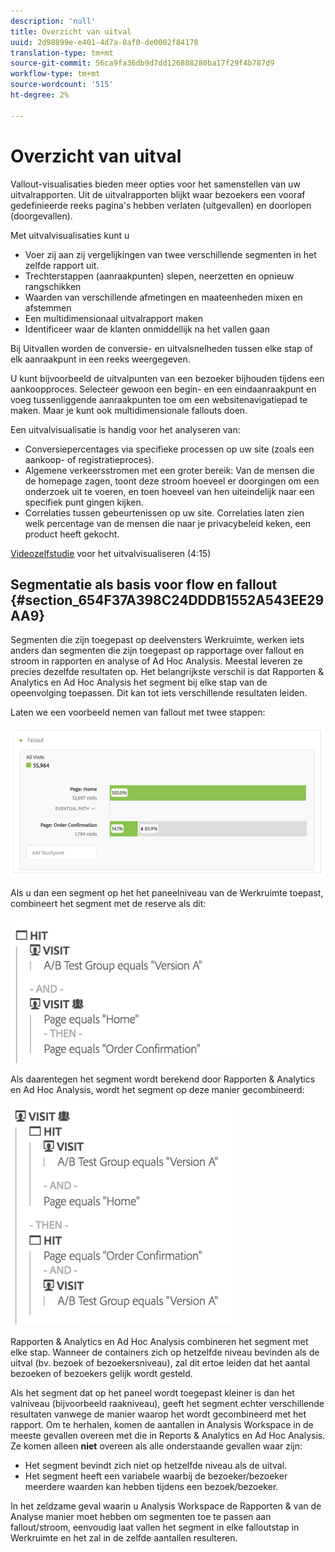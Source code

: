 ```yaml
---
description: 'null'
title: Overzicht van uitval
uuid: 2d98899e-e401-4d7a-8af0-de0002f84178
translation-type: tm+mt
source-git-commit: 56ca9fa36db9d7dd126808280ba17f29f4b787d9
workflow-type: tm+mt
source-wordcount: '515'
ht-degree: 2%

---
```



# Overzicht van uitval

Vallout-visualisaties bieden meer opties voor het samenstellen van uw uitvalrapporten. Uit de uitvalrapporten blijkt waar bezoekers een vooraf gedefinieerde reeks pagina&#39;s hebben verlaten (uitgevallen) en doorlopen (doorgevallen).

Met uitvalvisualisaties kunt u

* Voer zij aan zij vergelijkingen van twee verschillende segmenten in het zelfde rapport uit.
* Trechterstappen (aanraakpunten) slepen, neerzetten en opnieuw rangschikken
* Waarden van verschillende afmetingen en maateenheden mixen en afstemmen
* Een multidimensionaal uitvalrapport maken
* Identificeer waar de klanten onmiddellijk na het vallen gaan

Bij Uitvallen worden de conversie- en uitvalsnelheden tussen elke stap of elk aanraakpunt in een reeks weergegeven.

U kunt bijvoorbeeld de uitvalpunten van een bezoeker bijhouden tijdens een aankoopproces. Selecteer gewoon een begin- en een eindaanraakpunt en voeg tussenliggende aanraakpunten toe om een websitenavigatiepad te maken. Maar je kunt ook multidimensionale fallouts doen.

Een uitvalvisualisatie is handig voor het analyseren van:

* Conversiepercentages via specifieke processen op uw site (zoals een aankoop- of registratieproces).
* Algemene verkeersstromen met een groter bereik: Van de mensen die de homepage zagen, toont deze stroom hoeveel er doorgingen om een onderzoek uit te voeren, en toen hoeveel van hen uiteindelijk naar een specifiek punt gingen kijken.
* Correlaties tussen gebeurtenissen op uw site. Correlaties laten zien welk percentage van de mensen die naar je privacybeleid keken, een product heeft gekocht.

[Videozelfstudie](https://docs.adobe.com/content/help/en/analytics-learn/tutorials/analysis-workspace/analyzing-customer-journeys/fallout-visualization.html) voor het uitvalvisualiseren (4:15)

## Segmentatie als basis voor flow en fallout {#section_654F37A398C24DDDB1552A543EE29AA9}

Segmenten die zijn toegepast op deelvensters Werkruimte, werken iets anders dan segmenten die zijn toegepast op rapportage over fallout en stroom in rapporten en analyse of Ad Hoc Analysis. Meestal leveren ze precies dezelfde resultaten op. Het belangrijkste verschil is dat Rapporten &amp; Analytics en Ad Hoc Analysis het segment bij elke stap van de opeenvolging toepassen. Dit kan tot iets verschillende resultaten leiden.

Laten we een voorbeeld nemen van fallout met twee stappen:

![](assets/fallout_segments1.png)

Als u dan een segment op het het paneelniveau van de Werkruimte toepast, combineert het segment met de reserve als dit:

![](assets/fallout_seg.png)

Als daarentegen het segment wordt berekend door Rapporten &amp; Analytics en Ad Hoc Analysis, wordt het segment op deze manier gecombineerd:

![](assets/fallout_segments3.png)

Rapporten &amp; Analytics en Ad Hoc Analysis combineren het segment met elke stap. Wanneer de containers zich op hetzelfde niveau bevinden als de uitval (bv. bezoek of bezoekersniveau), zal dit ertoe leiden dat het aantal bezoeken of bezoekers gelijk wordt gesteld.

Als het segment dat op het paneel wordt toegepast kleiner is dan het valniveau (bijvoorbeeld raakniveau), geeft het segment echter verschillende resultaten vanwege de manier waarop het wordt gecombineerd met het rapport. Om te herhalen, komen de aantallen in Analysis Workspace in de meeste gevallen overeen met die in Reports &amp; Analytics en Ad Hoc Analysis. Ze komen alleen **niet** overeen als alle onderstaande gevallen waar zijn:

* Het segment bevindt zich niet op hetzelfde niveau als de uitval.
* Het segment heeft een variabele waarbij de bezoeker/bezoeker meerdere waarden kan hebben tijdens een bezoek/bezoeker.

In het zeldzame geval waarin u Analysis Workspace de Rapporten &amp; van de Analyse manier moet hebben om segmenten toe te passen aan fallout/stroom, eenvoudig laat vallen het segment in elke falloutstap in Werkruimte en het zal in de zelfde aantallen resulteren.
